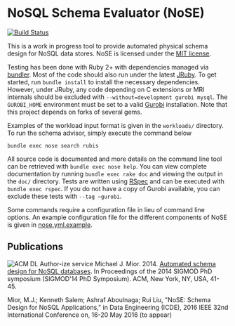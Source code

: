# NoSQL Schema Evaluator (NoSE)

[![Build Status](https://magnum.travis-ci.com/michaelmior/NoSE.svg?token=rM4RuzPrnmeRRxXcrK4C&branch=master)](https://magnum.travis-ci.com/michaelmior/NoSE)

This is a work in progress tool to provide automated physical schema design for NoSQL data stores.
NoSE is licensed under the [MIT license](LICENSE.md).

Testing has been done with Ruby 2+ with dependencies managed via [bundler](http://bundler.io/).
Most of the code should also run under the latest [JRuby](http://jruby.org/).
To get started, run `bundle install` to install the necessary dependencies.
However, under JRuby, any code depending on C extensions or MRI internals should be excluded with `--without=development gurobi mysql`.
The `GUROBI_HOME` environment must be set to a valid [Gurobi](http://www.gurobi.com/) installation.
Note that this project depends on forks of several gems.

Examples of the workload input format is given in the `workloads/` directory.
To run the schema advisor, simply execute the command below

    bundle exec nose search rubis

All source code is documented and more details on the command line tool can be retrieved with `bundle exec nose help`.
You can view complete documentation by running `bundle exec rake doc` and viewing the output in the `doc/` directory.
Tests are written using [RSpec](http://rspec.info/) and can be executed with `bundle exec rspec`.
If you do not have a copy of Gurobi available, you can exclude these tests with `--tag ~gurobi`.

Some commands require a configuration file in lieu of command line options.
An example configuration file for the different components of NoSE is given in [nose.yml.example](nose.yml.example).

## Publications

![ACM DL Author-ize service](http://dl.acm.org/images/oa.gif) Michael J. Mior. 2014. [Automated schema design for NoSQL databases](http://dl.acm.org/authorize?N71145). In Proceedings of the 2014 SIGMOD PhD symposium (SIGMOD'14 PhD Symposium). ACM, New York, NY, USA, 41-45.

Mior, M.J.; Kenneth Salem; Ashraf Aboulnaga; Rui Liu, "NoSE: Schema Design for NoSQL Applications," in Data Engineering (ICDE), 2016 IEEE 32nd International Conference on, 16-20 May 2016 (to appear)
